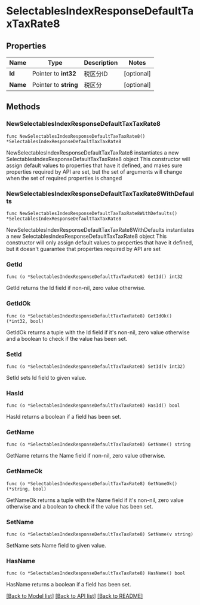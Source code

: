 # SelectablesIndexResponseDefaultTaxTaxRate8

## Properties

Name | Type | Description | Notes
------------ | ------------- | ------------- | -------------
**Id** | Pointer to **int32** | 税区分ID | [optional] 
**Name** | Pointer to **string** | 税区分 | [optional] 

## Methods

### NewSelectablesIndexResponseDefaultTaxTaxRate8

`func NewSelectablesIndexResponseDefaultTaxTaxRate8() *SelectablesIndexResponseDefaultTaxTaxRate8`

NewSelectablesIndexResponseDefaultTaxTaxRate8 instantiates a new SelectablesIndexResponseDefaultTaxTaxRate8 object
This constructor will assign default values to properties that have it defined,
and makes sure properties required by API are set, but the set of arguments
will change when the set of required properties is changed

### NewSelectablesIndexResponseDefaultTaxTaxRate8WithDefaults

`func NewSelectablesIndexResponseDefaultTaxTaxRate8WithDefaults() *SelectablesIndexResponseDefaultTaxTaxRate8`

NewSelectablesIndexResponseDefaultTaxTaxRate8WithDefaults instantiates a new SelectablesIndexResponseDefaultTaxTaxRate8 object
This constructor will only assign default values to properties that have it defined,
but it doesn't guarantee that properties required by API are set

### GetId

`func (o *SelectablesIndexResponseDefaultTaxTaxRate8) GetId() int32`

GetId returns the Id field if non-nil, zero value otherwise.

### GetIdOk

`func (o *SelectablesIndexResponseDefaultTaxTaxRate8) GetIdOk() (*int32, bool)`

GetIdOk returns a tuple with the Id field if it's non-nil, zero value otherwise
and a boolean to check if the value has been set.

### SetId

`func (o *SelectablesIndexResponseDefaultTaxTaxRate8) SetId(v int32)`

SetId sets Id field to given value.

### HasId

`func (o *SelectablesIndexResponseDefaultTaxTaxRate8) HasId() bool`

HasId returns a boolean if a field has been set.

### GetName

`func (o *SelectablesIndexResponseDefaultTaxTaxRate8) GetName() string`

GetName returns the Name field if non-nil, zero value otherwise.

### GetNameOk

`func (o *SelectablesIndexResponseDefaultTaxTaxRate8) GetNameOk() (*string, bool)`

GetNameOk returns a tuple with the Name field if it's non-nil, zero value otherwise
and a boolean to check if the value has been set.

### SetName

`func (o *SelectablesIndexResponseDefaultTaxTaxRate8) SetName(v string)`

SetName sets Name field to given value.

### HasName

`func (o *SelectablesIndexResponseDefaultTaxTaxRate8) HasName() bool`

HasName returns a boolean if a field has been set.


[[Back to Model list]](../README.md#documentation-for-models) [[Back to API list]](../README.md#documentation-for-api-endpoints) [[Back to README]](../README.md)


